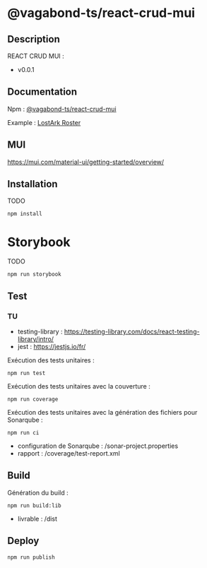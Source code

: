 # @vagabond-ts/react-crud-mui

## Description

REACT CRUD MUI :

- v0.0.1

## Documentation

Npm : [@vagabond-ts/react-crud-mui](https://www.npmjs.com/package/@vagabond-ts/react-crud-mui)

Example : [LostArk Roster](https://lostark-roster.vagabond.synology.me/)

## MUI

https://mui.com/material-ui/getting-started/overview/

## Installation

TODO

```
npm install
```

# Storybook

TODO

```
npm run storybook
```

## Test

### TU

- testing-library : https://testing-library.com/docs/react-testing-library/intro/
- jest : https://jestjs.io/fr/

Exécution des tests unitaires :

```
npm run test
```

Exécution des tests unitaires avec la couverture :

```
npm run coverage
```

Exécution des tests unitaires avec la génération des fichiers pour Sonarqube :

```
npm run ci
```

- configuration de Sonarqube : /sonar-project.properties
- rapport : /coverage/test-report.xml

## Build

Génération du build :

```
npm run build:lib
```

- livrable : /dist

## Deploy

```
npm run publish
```
